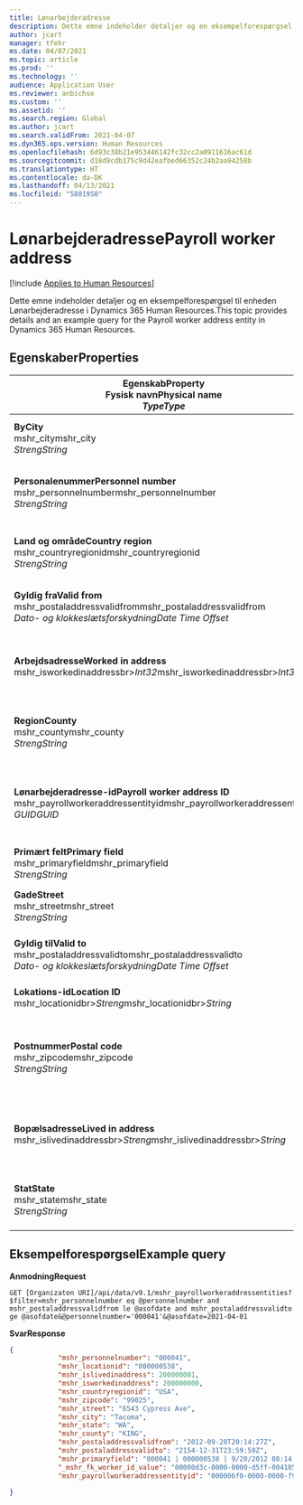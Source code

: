 ```yaml
---
title: Lønarbejderadresse
description: Dette emne indeholder detaljer og en eksempelforespørgsel til enheden Lønarbejderadresse i Dynamics 365 Human Resources.
author: jcart
manager: tfehr
ms.date: 04/07/2021
ms.topic: article
ms.prod: ''
ms.technology: ''
audience: Application User
ms.reviewer: anbichse
ms.custom: ''
ms.assetid: ''
ms.search.region: Global
ms.author: jcart
ms.search.validFrom: 2021-04-07
ms.dyn365.ops.version: Human Resources
ms.openlocfilehash: 6d93c38b21e953446142fc32cc2a0911616ac61d
ms.sourcegitcommit: d18d9cdb175c9d42eafbed66352c24b2aa94258b
ms.translationtype: HT
ms.contentlocale: da-DK
ms.lasthandoff: 04/13/2021
ms.locfileid: "5881950"
---
```

# <a name="payroll-worker-address"></a><span data-ttu-id="23eb9-103">Lønarbejderadresse</span><span class="sxs-lookup"><span data-stu-id="23eb9-103">Payroll worker address</span></span>

[!include [Applies to Human Resources](../includes/applies-to-hr.md)]

<span data-ttu-id="23eb9-104">Dette emne indeholder detaljer og en eksempelforespørgsel til enheden Lønarbejderadresse i Dynamics 365 Human Resources.</span><span class="sxs-lookup"><span data-stu-id="23eb9-104">This topic provides details and an example query for the Payroll worker address entity in Dynamics 365 Human Resources.</span></span>

## <a name="properties"></a><span data-ttu-id="23eb9-105">Egenskaber</span><span class="sxs-lookup"><span data-stu-id="23eb9-105">Properties</span></span>

| <span data-ttu-id="23eb9-106">Egenskab</span><span class="sxs-lookup"><span data-stu-id="23eb9-106">Property</span></span><br><span data-ttu-id="23eb9-107">**Fysisk navn**</span><span class="sxs-lookup"><span data-stu-id="23eb9-107">**Physical name**</span></span><br><span data-ttu-id="23eb9-108">**_Type_**</span><span class="sxs-lookup"><span data-stu-id="23eb9-108">**_Type_**</span></span> | <span data-ttu-id="23eb9-109">Anvendelse</span><span class="sxs-lookup"><span data-stu-id="23eb9-109">Use</span></span> | <span data-ttu-id="23eb9-110">Betegnelse</span><span class="sxs-lookup"><span data-stu-id="23eb9-110">Description</span></span> |
| --- | --- | --- |
| <span data-ttu-id="23eb9-111">**By**</span><span class="sxs-lookup"><span data-stu-id="23eb9-111">**City**</span></span><br><span data-ttu-id="23eb9-112">mshr_city</span><span class="sxs-lookup"><span data-stu-id="23eb9-112">mshr_city</span></span><br><span data-ttu-id="23eb9-113">*Streng*</span><span class="sxs-lookup"><span data-stu-id="23eb9-113">*String*</span></span> | <span data-ttu-id="23eb9-114">Skrivebeskyttet</span><span class="sxs-lookup"><span data-stu-id="23eb9-114">Read-only</span></span><br><span data-ttu-id="23eb9-115">Påkrævet</span><span class="sxs-lookup"><span data-stu-id="23eb9-115">Required</span></span> | <span data-ttu-id="23eb9-116">Byen, der er defineret for adressen.</span><span class="sxs-lookup"><span data-stu-id="23eb9-116">The city defined for the address.</span></span>   |
| <span data-ttu-id="23eb9-117">**Personalenummer**</span><span class="sxs-lookup"><span data-stu-id="23eb9-117">**Personnel number**</span></span><br><span data-ttu-id="23eb9-118">mshr_personnelnumber</span><span class="sxs-lookup"><span data-stu-id="23eb9-118">mshr_personnelnumber</span></span><br><span data-ttu-id="23eb9-119">*Streng*</span><span class="sxs-lookup"><span data-stu-id="23eb9-119">*String*</span></span> | <span data-ttu-id="23eb9-120">Skrivebeskyttet</span><span class="sxs-lookup"><span data-stu-id="23eb9-120">Read-only</span></span><br><span data-ttu-id="23eb9-121">Påkrævet</span><span class="sxs-lookup"><span data-stu-id="23eb9-121">Required</span></span> | <span data-ttu-id="23eb9-122">Medarbejderens entydige personalenummer.</span><span class="sxs-lookup"><span data-stu-id="23eb9-122">The employee's unique personnel number.</span></span>  |
| <span data-ttu-id="23eb9-123">**Land og område**</span><span class="sxs-lookup"><span data-stu-id="23eb9-123">**Country region**</span></span><br><span data-ttu-id="23eb9-124">mshr_countryregionid</span><span class="sxs-lookup"><span data-stu-id="23eb9-124">mshr_countryregionid</span></span><br><span data-ttu-id="23eb9-125">*Streng*</span><span class="sxs-lookup"><span data-stu-id="23eb9-125">*String*</span></span> | <span data-ttu-id="23eb9-126">Skrivebeskyttet</span><span class="sxs-lookup"><span data-stu-id="23eb9-126">Read-only</span></span><br><span data-ttu-id="23eb9-127">Påkrævet</span><span class="sxs-lookup"><span data-stu-id="23eb9-127">Required</span></span> | <span data-ttu-id="23eb9-128">Det land og område, der er defineret til adressen</span><span class="sxs-lookup"><span data-stu-id="23eb9-128">The country region defined for the address</span></span>  |
| <span data-ttu-id="23eb9-129">**Gyldig fra**</span><span class="sxs-lookup"><span data-stu-id="23eb9-129">**Valid from**</span></span><br><span data-ttu-id="23eb9-130">mshr_postaladdressvalidfrom</span><span class="sxs-lookup"><span data-stu-id="23eb9-130">mshr_postaladdressvalidfrom</span></span><br><span data-ttu-id="23eb9-131">*Dato- og klokkeslætsforskydning*</span><span class="sxs-lookup"><span data-stu-id="23eb9-131">*Date Time Offset*</span></span> | <span data-ttu-id="23eb9-132">Skrivebeskyttet</span><span class="sxs-lookup"><span data-stu-id="23eb9-132">Read-only</span></span> <br><span data-ttu-id="23eb9-133">Påkrævet</span><span class="sxs-lookup"><span data-stu-id="23eb9-133">Required</span></span> | <span data-ttu-id="23eb9-134">Den dato, som adressen gælder fra.</span><span class="sxs-lookup"><span data-stu-id="23eb9-134">The date the address is valid from.</span></span> |
| <span data-ttu-id="23eb9-135">**Arbejdsadresse**</span><span class="sxs-lookup"><span data-stu-id="23eb9-135">**Worked in address**</span></span><br><span data-ttu-id="23eb9-136">mshr_isworkedinaddressbr>*Int32*</span><span class="sxs-lookup"><span data-stu-id="23eb9-136">mshr_isworkedinaddressbr>*Int32*</span></span> | <span data-ttu-id="23eb9-137">Skrivebeskyttet</span><span class="sxs-lookup"><span data-stu-id="23eb9-137">Read-only</span></span><br><span data-ttu-id="23eb9-138">Påkrævet</span><span class="sxs-lookup"><span data-stu-id="23eb9-138">Required</span></span> | <span data-ttu-id="23eb9-139">Angiver, om adressen er der, hvor medarbejderen arbejder.</span><span class="sxs-lookup"><span data-stu-id="23eb9-139">Denotes if the address is where the employee works.</span></span> |
| <span data-ttu-id="23eb9-140">**Region**</span><span class="sxs-lookup"><span data-stu-id="23eb9-140">**County**</span></span><br><span data-ttu-id="23eb9-141">mshr_county</span><span class="sxs-lookup"><span data-stu-id="23eb9-141">mshr_county</span></span><br><span data-ttu-id="23eb9-142">*Streng*</span><span class="sxs-lookup"><span data-stu-id="23eb9-142">*String*</span></span> | <span data-ttu-id="23eb9-143">Skrivebeskyttet</span><span class="sxs-lookup"><span data-stu-id="23eb9-143">Read-only</span></span><br><span data-ttu-id="23eb9-144">Påkrævet</span><span class="sxs-lookup"><span data-stu-id="23eb9-144">Required</span></span> | <span data-ttu-id="23eb9-145">Regionen, der er defineret for adressen.</span><span class="sxs-lookup"><span data-stu-id="23eb9-145">The county defined for the address.</span></span>  |
| <span data-ttu-id="23eb9-146">**Lønarbejderadresse-id**</span><span class="sxs-lookup"><span data-stu-id="23eb9-146">**Payroll worker address ID**</span></span><br><span data-ttu-id="23eb9-147">mshr_payrollworkeraddressentityid</span><span class="sxs-lookup"><span data-stu-id="23eb9-147">mshr_payrollworkeraddressentityid</span></span><br><span data-ttu-id="23eb9-148">*GUID*</span><span class="sxs-lookup"><span data-stu-id="23eb9-148">*GUID*</span></span> | <span data-ttu-id="23eb9-149">Påkrævet</span><span class="sxs-lookup"><span data-stu-id="23eb9-149">Required</span></span><br><span data-ttu-id="23eb9-150">Systemgenereret</span><span class="sxs-lookup"><span data-stu-id="23eb9-150">System generated</span></span> | <span data-ttu-id="23eb9-151">Systemgenereret GUID-værdi, der entydigt identificerer adressen.</span><span class="sxs-lookup"><span data-stu-id="23eb9-151">A system-generated GUID value to uniquely identify the address.</span></span>  |
| <span data-ttu-id="23eb9-152">**Primært felt**</span><span class="sxs-lookup"><span data-stu-id="23eb9-152">**Primary field**</span></span><br><span data-ttu-id="23eb9-153">mshr_primaryfield</span><span class="sxs-lookup"><span data-stu-id="23eb9-153">mshr_primaryfield</span></span><br><span data-ttu-id="23eb9-154">*Streng*</span><span class="sxs-lookup"><span data-stu-id="23eb9-154">*String*</span></span> | <span data-ttu-id="23eb9-155">Skrivebeskyttet</span><span class="sxs-lookup"><span data-stu-id="23eb9-155">Read-only</span></span><br><span data-ttu-id="23eb9-156">Påkrævet</span><span class="sxs-lookup"><span data-stu-id="23eb9-156">Required</span></span> |  |
| <span data-ttu-id="23eb9-157">**Gade**</span><span class="sxs-lookup"><span data-stu-id="23eb9-157">**Street**</span></span><br><span data-ttu-id="23eb9-158">mshr_street</span><span class="sxs-lookup"><span data-stu-id="23eb9-158">mshr_street</span></span><br><span data-ttu-id="23eb9-159">*Streng*</span><span class="sxs-lookup"><span data-stu-id="23eb9-159">*String*</span></span> | <span data-ttu-id="23eb9-160">Skrivebeskyttet</span><span class="sxs-lookup"><span data-stu-id="23eb9-160">Read-only</span></span><br><span data-ttu-id="23eb9-161">Påkrævet</span><span class="sxs-lookup"><span data-stu-id="23eb9-161">Required</span></span> | <span data-ttu-id="23eb9-162">Gaden, der er defineret for adressen.</span><span class="sxs-lookup"><span data-stu-id="23eb9-162">The street defined for the address.</span></span> |
| <span data-ttu-id="23eb9-163">**Gyldig til**</span><span class="sxs-lookup"><span data-stu-id="23eb9-163">**Valid to**</span></span><br><span data-ttu-id="23eb9-164">mshr_postaladdressvalidto</span><span class="sxs-lookup"><span data-stu-id="23eb9-164">mshr_postaladdressvalidto</span></span><br><span data-ttu-id="23eb9-165">*Dato- og klokkeslætsforskydning*</span><span class="sxs-lookup"><span data-stu-id="23eb9-165">*Date Time Offset*</span></span> | <span data-ttu-id="23eb9-166">Skrivebeskyttet</span><span class="sxs-lookup"><span data-stu-id="23eb9-166">Read-only</span></span> <br><span data-ttu-id="23eb9-167">Påkrævet</span><span class="sxs-lookup"><span data-stu-id="23eb9-167">Required</span></span> | <span data-ttu-id="23eb9-168">Den dato, som adressen gælder til.</span><span class="sxs-lookup"><span data-stu-id="23eb9-168">The date the address is valid to.</span></span>  |
| <span data-ttu-id="23eb9-169">**Lokations-id**</span><span class="sxs-lookup"><span data-stu-id="23eb9-169">**Location ID**</span></span><br><span data-ttu-id="23eb9-170">mshr_locationidbr>*Streng*</span><span class="sxs-lookup"><span data-stu-id="23eb9-170">mshr_locationidbr>*String*</span></span> | <span data-ttu-id="23eb9-171">Skrivebeskyttet</span><span class="sxs-lookup"><span data-stu-id="23eb9-171">Read-only</span></span> <br><span data-ttu-id="23eb9-172">Påkrævet</span><span class="sxs-lookup"><span data-stu-id="23eb9-172">Required</span></span> | <span data-ttu-id="23eb9-173">Adressens id.</span><span class="sxs-lookup"><span data-stu-id="23eb9-173">The ID for the address.</span></span>  |
| <span data-ttu-id="23eb9-174">**Postnummer**</span><span class="sxs-lookup"><span data-stu-id="23eb9-174">**Postal code**</span></span><br><span data-ttu-id="23eb9-175">mshr_zipcode</span><span class="sxs-lookup"><span data-stu-id="23eb9-175">mshr_zipcode</span></span><br><span data-ttu-id="23eb9-176">*Streng*</span><span class="sxs-lookup"><span data-stu-id="23eb9-176">*String*</span></span> | <span data-ttu-id="23eb9-177">Skrivebeskyttet</span><span class="sxs-lookup"><span data-stu-id="23eb9-177">Read-only</span></span> <br><span data-ttu-id="23eb9-178">Påkrævet</span><span class="sxs-lookup"><span data-stu-id="23eb9-178">Required</span></span> |<span data-ttu-id="23eb9-179">Det identifikationsnummer, der er defineret for medarbejderen.</span><span class="sxs-lookup"><span data-stu-id="23eb9-179">The identification number defined for the employee.</span></span>  |
| <span data-ttu-id="23eb9-180">**Bopælsadresse**</span><span class="sxs-lookup"><span data-stu-id="23eb9-180">**Lived in address**</span></span><br><span data-ttu-id="23eb9-181">mshr_islivedinaddressbr>*Streng*</span><span class="sxs-lookup"><span data-stu-id="23eb9-181">mshr_islivedinaddressbr>*String*</span></span> | <span data-ttu-id="23eb9-182">Skrivebeskyttet</span><span class="sxs-lookup"><span data-stu-id="23eb9-182">Read-only</span></span><br><span data-ttu-id="23eb9-183">Påkrævet</span><span class="sxs-lookup"><span data-stu-id="23eb9-183">Required</span></span> | <span data-ttu-id="23eb9-184">Angiver, om adressen er der, hvor medarbejderen bor.</span><span class="sxs-lookup"><span data-stu-id="23eb9-184">Denotes if the address is where the employee lives.</span></span> |
| <span data-ttu-id="23eb9-185">**Stat**</span><span class="sxs-lookup"><span data-stu-id="23eb9-185">**State**</span></span><br><span data-ttu-id="23eb9-186">mshr_state</span><span class="sxs-lookup"><span data-stu-id="23eb9-186">mshr_state</span></span><br><span data-ttu-id="23eb9-187">*Streng*</span><span class="sxs-lookup"><span data-stu-id="23eb9-187">*String*</span></span> | <span data-ttu-id="23eb9-188">Skrivebeskyttet</span><span class="sxs-lookup"><span data-stu-id="23eb9-188">Read-only</span></span><br><span data-ttu-id="23eb9-189">Påkrævet</span><span class="sxs-lookup"><span data-stu-id="23eb9-189">Required</span></span> | <span data-ttu-id="23eb9-190">Delstaten, der er defineret for adressen.</span><span class="sxs-lookup"><span data-stu-id="23eb9-190">The state defined for the address.</span></span>  |

## <a name="example-query"></a><span data-ttu-id="23eb9-191">Eksempelforespørgsel</span><span class="sxs-lookup"><span data-stu-id="23eb9-191">Example query</span></span>

<span data-ttu-id="23eb9-192">**Anmodning**</span><span class="sxs-lookup"><span data-stu-id="23eb9-192">**Request**</span></span>

```http
GET [Organizaton URI]/api/data/v9.1/mshr_payrollworkeraddressentities?$filter=mshr_personnelnumber eq @personnelnumber and mshr_postaladdressvalidfrom le @asofdate and mshr_postaladdressvalidto ge @asofdate&@personnelnumber='000041'&@asofdate=2021-04-01
```

<span data-ttu-id="23eb9-193">**Svar**</span><span class="sxs-lookup"><span data-stu-id="23eb9-193">**Response**</span></span>

```json
{
            "mshr_personnelnumber": "000041",
            "mshr_locationid": "000000538",
            "mshr_islivedinaddress": 200000001,
            "mshr_isworkedinaddress": 200000000,
            "mshr_countryregionid": "USA",
            "mshr_zipcode": "99025",
            "mshr_street": "6543 Cypress Ave",
            "mshr_city": "Tacoma",
            "mshr_state": "WA",
            "mshr_county": "KING",
            "mshr_postaladdressvalidfrom": "2012-09-20T20:14:27Z",
            "mshr_postaladdressvalidto": "2154-12-31T23:59:59Z",
            "mshr_primaryfield": "000041 | 000000538 | 9/20/2012 08:14:27 pm",
            "_mshr_fk_worker_id_value": "00000d3c-0000-0000-d5ff-004105000000",
            "mshr_payrollworkeraddressentityid": "000006f0-0000-0000-f90f-014105000000"

}
```
